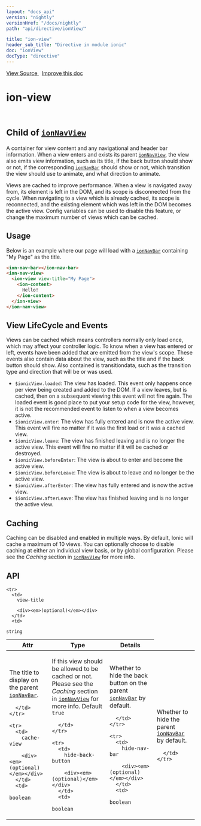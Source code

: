 ```yaml
---
layout: "docs_api"
version: "nightly"
versionHref: "/docs/nightly"
path: "api/directive/ionView/"

title: "ion-view"
header_sub_title: "Directive in module ionic"
doc: "ionView"
docType: "directive"
---
```


<div class="improve-docs">
  <a href='http://github.com/driftyco/ionic/tree/master/js/angular/directive/view.js#L1'>
    View Source
  </a>
  &nbsp;
  <a href='http://github.com/driftyco/ionic/edit/master/js/angular/directive/view.js#L1'>
    Improve this doc
  </a>
</div>




<h1 class="api-title">

  ion-view


<br />
<small>
  Child of <a href="/docs/nightly/api/directive/ionNavView/"><code>ionNavView</code></a>
</small>


</h1>





A container for view content and any navigational and header bar information.
When a view enters and exists its parent <a href="/docs/nightly/api/directive/ionNavView/"><code>ionNavView</code></a>, the view
also emits view information, such as its title, if the back button should show or not, if
the corresponding <a href="/docs/nightly/api/directive/ionNavBar/"><code>ionNavBar</code></a> should show or not, which transition the view
should use to animate, and what direction to animate.

Views are cached to improve performance. When a view is navigated away from, its
element is left in the DOM, and its scope is disconnected from the cycle. When navigating
to a view which is already cached, its scope is reconnected, and the existing element which
was left in the DOM becomes the active view. Config variables can be used to disable this
feature, or change the maximum number of views which can be cached.








  
<h2 id="usage">Usage</h2>
  
Below is an example where our page will load with a <a href="/docs/nightly/api/directive/ionNavBar/"><code>ionNavBar</code></a> containing
"My Page" as the title.

```html
<ion-nav-bar></ion-nav-bar>
<ion-nav-view>
  <ion-view view-title="My Page">
    <ion-content>
      Hello!
    </ion-content>
  </ion-view>
</ion-nav-view>
```

## View LifeCycle and Events

Views can be cached which means controllers normally only load once, which may
affect your controller logic. To know when a view has entered or left, events
have been added that are emitted from the view's scope. These events also
contain data about the view, such as the title and if the back button should
show. Also contained is transitiondata, such as the transition type and
direction that will be or was used.

* `$ionicView.loaded`: The view has loaded. This event only happens once per
view being created and added to the DOM. If a view leaves, but is cached,
then on a subsequent viewing this event will not fire again. The loaded event
is good place to put your setup code for the view, however, it is not the
recommended event to listen to when a view becomes active.
* `$ionicView.enter`: The view has fully entered and is now the active view.
This event will fire no matter if it was the first load or it was a cached view.
* `$ionicView.leave`: The view has finished leaving and is no longer the
active view. This event will fire no matter if it will be cached or destroyed.
* `$ionicView.beforeEnter`: The view is about to enter and become the active view.
* `$ionicView.beforeLeave`: The view is about to leave and no longer be the active view.
* `$ionicView.afterEnter`: The view has fully entered and is now the active view.
* `$ionicView.afterLeave`: The view has finished leaving and is no longer the active view.

## Caching

Caching can be disabled and enabled in multiple ways. By default, Ionic will
cache a maximum of 10 views. You can optionally choose to disable caching at
either an individual view basis, or by global configuration. Please see the
_Caching_ section in <a href="/docs/nightly/api/directive/ionNavView/"><code>ionNavView</code></a> for more info.
  
  
<h2 id="api" style="clear:both;">API</h2>

<table class="table" style="margin:0;">
  <thead>
    <tr>
      <th>Attr</th>
      <th>Type</th>
      <th>Details</th>
    </tr>
  </thead>
  <tbody>
    
    <tr>
      <td>
        view-title
        
        <div><em>(optional)</em></div>
      </td>
      <td>
        
  <code>string</code>
      </td>
      <td>
        <p>The title to display on the parent <a href="/docs/nightly/api/directive/ionNavBar/"><code>ionNavBar</code></a>.</p>

        
      </td>
    </tr>
    
    <tr>
      <td>
        cache-view
        
        <div><em>(optional)</em></div>
      </td>
      <td>
        
  <code>boolean</code>
      </td>
      <td>
        <p>If this view should be allowed to be cached or not.
Please see the <em>Caching</em> section in <a href="/docs/nightly/api/directive/ionNavView/"><code>ionNavView</code></a> for
more info. Default <code>true</code></p>

        
      </td>
    </tr>
    
    <tr>
      <td>
        hide-back-button
        
        <div><em>(optional)</em></div>
      </td>
      <td>
        
  <code>boolean</code>
      </td>
      <td>
        <p>Whether to hide the back button on the parent
<a href="/docs/nightly/api/directive/ionNavBar/"><code>ionNavBar</code></a> by default.</p>

        
      </td>
    </tr>
    
    <tr>
      <td>
        hide-nav-bar
        
        <div><em>(optional)</em></div>
      </td>
      <td>
        
  <code>boolean</code>
      </td>
      <td>
        <p>Whether to hide the parent
<a href="/docs/nightly/api/directive/ionNavBar/"><code>ionNavBar</code></a> by default.</p>

        
      </td>
    </tr>
    
  </tbody>
</table>

  

  





